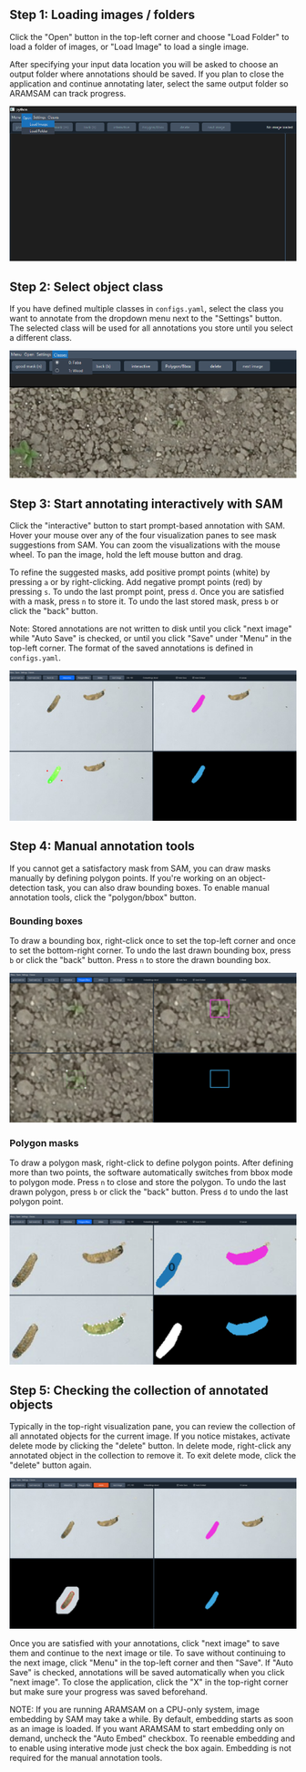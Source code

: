 ## Step 1: Loading images / folders
Click the "Open" button in the top-left corner and choose "Load Folder" to load a folder of images, or "Load Image" to load a single image.

After specifying your input data location you will be asked to choose an output folder where annotations should be saved. If you plan to close the application and continue annotating later, select the same output folder so ARAMSAM can track progress.

![Load Data](../assets/load.png)

## Step 2: Select object class
If you have defined multiple classes in `configs.yaml`, select the class you want to annotate from the dropdown menu next to the "Settings" button. The selected class will be used for all annotations you store until you select a different class.

![Select Class](../assets/classes.png)

## Step 3: Start annotating interactively with SAM
Click the "interactive" button to start prompt-based annotation with SAM. Hover your mouse over any of the four visualization panes to see mask suggestions from SAM. You can zoom the visualizations with the mouse wheel. To pan the image, hold the left mouse button and drag.

To refine the suggested masks, add positive prompt points (white) by pressing `a` or by right-clicking. Add negative prompt points (red) by pressing `s`. To undo the last prompt point, press `d`. Once you are satisfied with a mask, press `n` to store it. To undo the last stored mask, press `b` or click the "back" button.

Note: Stored annotations are not written to disk until you click "next image" while "Auto Save" is checked, or until you click "Save" under "Menu" in the top-left corner. The format of the saved annotations is defined in `configs.yaml`.

![Interactive Prompting](../assets/interactive.png)

## Step 4: Manual annotation tools
If you cannot get a satisfactory mask from SAM, you can draw masks manually by defining polygon points. If you're working on an object-detection task, you can also draw bounding boxes. To enable manual annotation tools, click the "polygon/bbox" button.

### Bounding boxes
To draw a bounding box, right-click once to set the top-left corner and once to set the bottom-right corner. To undo the last drawn bounding box, press `b` or click the "back" button. Press `n` to store the drawn bounding box.

![Bboxes](../assets/bbox.png)

### Polygon masks
To draw a polygon mask, right-click to define polygon points. After defining more than two points, the software automatically switches from bbox mode to polygon mode. Press `n` to close and store the polygon. To undo the last drawn polygon, press `b` or click the "back" button. Press `d` to undo the last polygon point.

![Polygons](../assets/polygon.png)

## Step 5: Checking the collection of annotated objects
Typically in the top-right visualization pane, you can review the collection of all annotated objects for the current image. If you notice mistakes, activate delete mode by clicking the "delete" button. In delete mode, right-click any annotated object in the collection to remove it. To exit delete mode, click the "delete" button again.

![Delete Mode](../assets/delete.png)

Once you are satisfied with your annotations, click "next image" to save them and continue to the next image or tile. To save without continuing to the next image, click "Menu" in the top-left corner and then "Save". If "Auto Save" is checked, annotations will be saved automatically when you click "next image". To close the application, click the "X" in the top-right corner but make sure your progress was saved beforehand.

NOTE: If you are running ARAMSAM on a CPU-only system, image embedding by SAM may take a while. By default, embedding starts as soon as an image is loaded. If you want ARAMSAM to start embedding only on demand, uncheck the "Auto Embed" checkbox. To reenable embedding and to enable using interative mode just check the box again. Embedding is not required for the manual annotation tools.
